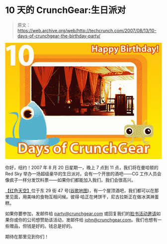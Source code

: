 # 10 天的 CrunchGear:生日派对

> 原文：<https://web.archive.org/web/http://techcrunch.com/2007/08/13/10-days-of-crunchgear-the-birthday-party/>

![bdayparty.jpg](img/03de7c4bfaa7a23c27237d2f63a90113.png)

你好，纽约！2007 年 8 月 20 日星期一，晚上 7 点到 11 点，我们将在曼哈顿的 Red Sky 举办一场超级豪华的生日派对。会有一个开放的酒吧——CG 工作人员会像疯子一样分发饮料票——如果你们都能加入我们，我们会很高兴。

[【红色天空】](https://web.archive.org/web/20160914110849/http://www.redskynyc.com/)位于东 29 街 47 号([谷歌地图](https://web.archive.org/web/20160914110849/http://maps.google.com/maps?q=47+e.+29th+street&ie=UTF8&oe=utf-8&client=firefox-a&ll=40.744607,-73.984702&spn=0.007559,0.019376&z=16&iwloc=addr&om=1))，有一个屋顶酒吧，我们都可以在那里见面，用美味的食物互相问候。彼得·哈正在烤饼干，尼古拉斯正在做冰淇淋蛋糕。

如果你要参加，发邮件给 party@crunchgear.com 或回复我们的[脸书活动邀请](https://web.archive.org/web/20160914110849/http://www.facebook.com/event.php?eid=4177489635&pwstdfy=f3d150598ff21137699941f745143ad5)如果你或你的公司想赞助该活动，发邮件给 john@crunchgear.com。我们也想有一些赠品，但钱是好的。钱总是好的。

期待在那里见到你们！